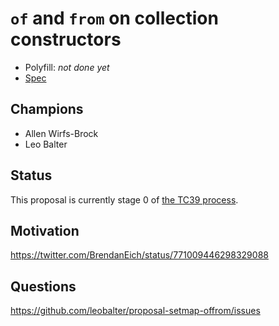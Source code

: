 # `of` and `from` on collection constructors


- Polyfill: _not done yet_
- [Spec](https://leobalter.github.io/proposal-setmap-offrom/)


## Champions

- Allen Wirfs-Brock
- Leo Balter


## Status

This proposal is currently stage 0 of [the TC39 process](https://github.com/tc39/ecma262/).


## Motivation

https://twitter.com/BrendanEich/status/771009446298329088


## Questions

https://github.com/leobalter/proposal-setmap-offrom/issues
